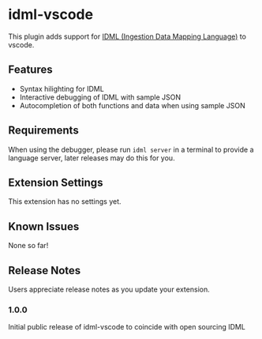 # idml-vscode

This plugin adds support for [IDML (Ingestion Data Mapping Language)](http://idml.io/) to vscode.

## Features

* Syntax hilighting for IDML
* Interactive debugging of IDML with sample JSON
* Autocompletion of both functions and data when using sample JSON

## Requirements

When using the debugger, please run `idml server` in a terminal to provide a language server, later releases may do this for you.

## Extension Settings

This extension has no settings yet.

## Known Issues

None so far!

## Release Notes

Users appreciate release notes as you update your extension.

### 1.0.0

Initial public release of idml-vscode to coincide with open sourcing IDML


